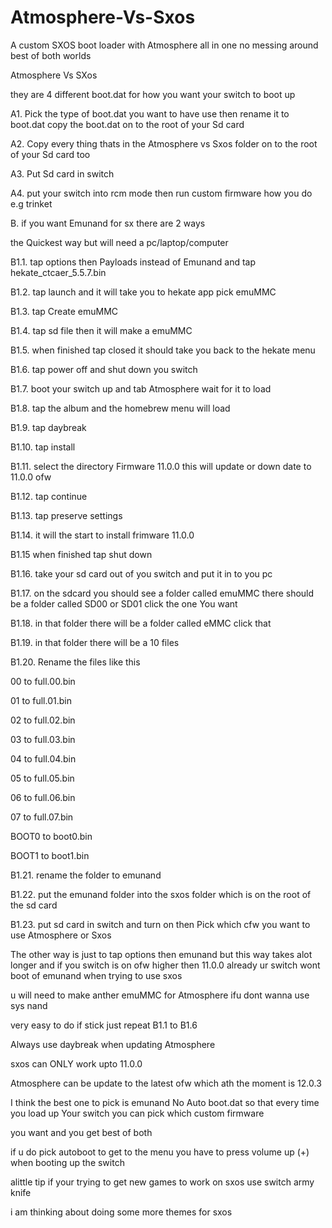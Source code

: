 # Atmosphere-Vs-Sxos
A custom SXOS boot loader with Atmosphere all in one no messing around best of both worlds 


Atmosphere Vs SXos 

they are 4 different boot.dat for how you want your switch to boot up 

A1. Pick the type of boot.dat you want to have use then rename it to boot.dat copy the boot.dat on to the root of your Sd card
 
A2. Copy every thing  thats in the Atmosphere vs Sxos folder on to the root of your Sd card too

A3. Put Sd card in switch 

A4. put your switch into rcm mode then run custom firmware how you do e.g trinket



B. if you want Emunand for sx there are 2 ways 

the Quickest way but will need a pc/laptop/computer


B1.1. tap options then Payloads instead of Emunand and tap hekate_ctcaer_5.5.7.bin

B1.2. tap launch and it will take you to hekate app pick emuMMC

B1.3. tap Create emuMMC

B1.4. tap sd file then it will make a emuMMC 

B1.5. when finished tap closed it should take you back to the hekate menu

B1.6. tap power off and shut down you switch 

B1.7. boot your switch up and tab Atmosphere wait for it to load

B1.8. tap the album and the homebrew menu will load 

B1.9. tap daybreak

B1.10. tap install 

B1.11. select the directory Firmware 11.0.0 this will update or down date to 11.0.0 ofw

B1.12. tap continue 

B1.13. tap preserve settings

B1.14. it will the start to install frimware 11.0.0 

B1.15 when finished tap shut down

B1.16. take your sd card out of you switch and put it in to you pc 

B1.17. on the sdcard you should see a folder called emuMMC there should be a folder called SD00 or SD01 click the one You want

B1.18. in that folder there will be a folder called eMMC click that

B1.19. in that folder there will be a 10 files

B1.20. Rename the files like this 


00 to full.00.bin

01 to full.01.bin

02 to full.02.bin

03 to full.03.bin

04 to full.04.bin

05 to full.05.bin

06 to full.06.bin

07 to full.07.bin

BOOT0 to boot0.bin

BOOT1 to boot1.bin

B1.21. rename the folder to emunand 

B1.22. put the emunand folder into the sxos folder which is on the root of the sd card

B1.23. put sd card in switch and turn on then Pick which cfw you want to use Atmosphere or Sxos 

The other way is just to tap options then emunand but this way takes alot longer and if you switch is on ofw higher then 11.0.0 already ur switch wont boot of emunand when trying to use sxos

u will need to make anther emuMMC for Atmosphere ifu dont wanna use sys nand

very easy to do if stick just repeat B1.1 to B1.6 

Always use daybreak when updating Atmosphere 
 
sxos can ONLY work upto 11.0.0 

Atmosphere can be update to the latest ofw which ath the moment is 12.0.3

I think the best one to pick is emunand No Auto boot.dat so that every time you load up Your switch you can pick which custom firmware 

you want and you get best of both 

if u do pick autoboot to get to the menu you have to press volume up (+) when booting up the switch

alittle tip if your trying to get new games to work on sxos use switch army knife

i am thinking about doing some more themes for sxos 
